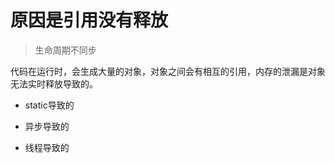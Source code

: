 # 原因是引用没有释放

> 生命周期不同步

  代码在运行时，会生成大量的对象，对象之间会有相互的引用，内存的泄漏是对象无法实时释放导致的。

* static导致的

* 异步导致的

* 线程导致的